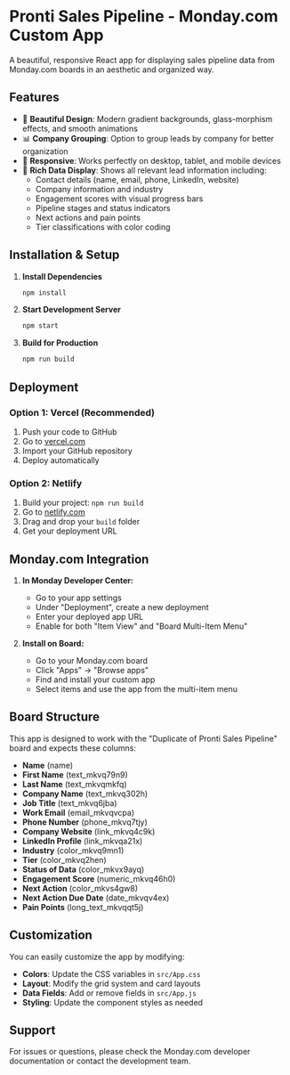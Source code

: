 # Pronti Sales Pipeline - Monday.com Custom App

A beautiful, responsive React app for displaying sales pipeline data from Monday.com boards in an aesthetic and organized way.

## Features

- 🎨 **Beautiful Design**: Modern gradient backgrounds, glass-morphism effects, and smooth animations
- 📊 **Company Grouping**: Option to group leads by company for better organization
- 📱 **Responsive**: Works perfectly on desktop, tablet, and mobile devices
- 🎯 **Rich Data Display**: Shows all relevant lead information including:
  - Contact details (name, email, phone, LinkedIn, website)
  - Company information and industry
  - Engagement scores with visual progress bars
  - Pipeline stages and status indicators
  - Next actions and pain points
  - Tier classifications with color coding

## Installation & Setup

1. **Install Dependencies**
   ```bash
   npm install
   ```

2. **Start Development Server**
   ```bash
   npm start
   ```

3. **Build for Production**
   ```bash
   npm run build
   ```

## Deployment

### Option 1: Vercel (Recommended)
1. Push your code to GitHub
2. Go to [vercel.com](https://vercel.com)
3. Import your GitHub repository
4. Deploy automatically

### Option 2: Netlify
1. Build your project: `npm run build`
2. Go to [netlify.com](https://netlify.com)
3. Drag and drop your `build` folder
4. Get your deployment URL

## Monday.com Integration

1. **In Monday Developer Center:**
   - Go to your app settings
   - Under "Deployment", create a new deployment
   - Enter your deployed app URL
   - Enable for both "Item View" and "Board Multi-Item Menu"

2. **Install on Board:**
   - Go to your Monday.com board
   - Click "Apps" → "Browse apps"
   - Find and install your custom app
   - Select items and use the app from the multi-item menu

## Board Structure

This app is designed to work with the "Duplicate of Pronti Sales Pipeline" board and expects these columns:

- **Name** (name)
- **First Name** (text_mkvq79n9)
- **Last Name** (text_mkvqmkfq)
- **Company Name** (text_mkvq302h)
- **Job Title** (text_mkvq6jba)
- **Work Email** (email_mkvqvcpa)
- **Phone Number** (phone_mkvq7tjy)
- **Company Website** (link_mkvq4c9k)
- **LinkedIn Profile** (link_mkvqa21x)
- **Industry** (color_mkvq9mn1)
- **Tier** (color_mkvq2hen)
- **Status of Data** (color_mkvx9ayq)
- **Engagement Score** (numeric_mkvq46h0)
- **Next Action** (color_mkvs4gw8)
- **Next Action Due Date** (date_mkvqv4ex)
- **Pain Points** (long_text_mkvqqt5j)

## Customization

You can easily customize the app by modifying:

- **Colors**: Update the CSS variables in `src/App.css`
- **Layout**: Modify the grid system and card layouts
- **Data Fields**: Add or remove fields in `src/App.js`
- **Styling**: Update the component styles as needed

## Support

For issues or questions, please check the Monday.com developer documentation or contact the development team.
